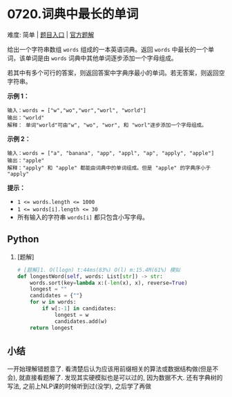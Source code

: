 # 0720.词典中最长的单词

难度: 简单 | [题目入口]() | [官方题解]()

给出一个字符串数组 `words` 组成的一本英语词典。返回 `words` 中最长的一个单词，该单词是由 `words` 词典中其他单词逐步添加一个字母组成。

若其中有多个可行的答案，则返回答案中字典序最小的单词。若无答案，则返回空字符串。

 

**示例 1：**

```
输入：words = ["w","wo","wor","worl", "world"]
输出："world"
解释： 单词"world"可由"w", "wo", "wor", 和 "worl"逐步添加一个字母组成。
```

**示例 2：**

```
输入：words = ["a", "banana", "app", "appl", "ap", "apply", "apple"]
输出："apple"
解释："apply" 和 "apple" 都能由词典中的单词组成。但是 "apple" 的字典序小于 "apply" 
```

 

**提示：**

- `1 <= words.length <= 1000`
- `1 <= words[i].length <= 30`
- 所有输入的字符串 `words[i]` 都只包含小写字母。

## Python

1. [题解]

   ```python
   # [题解]1. O(llogn) t:44ms(83%) O(l) m:15.4M(61%) 模拟
   def longestWord(self, words: List[str]) -> str:
       words.sort(key=lambda x:(-len(x), x), reverse=True)
       longest = ""
       candidates = {""}
       for w in words:
           if w[:-1] in candidates:
               longest = w
               candidates.add(w)
       return longest
   ```

## 小结

一开始理解错题意了. 看清楚后认为应该用前缀相关的算法或数据结构做(但是不会), 就直接看题解了. 发现其实硬模拟也是可以过的, 因为数据不大. 还有字典树的写法, 之前上NLP课的时候听到过(没学), 之后学了再做